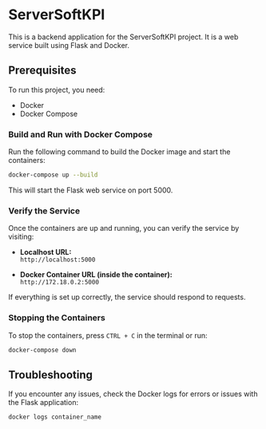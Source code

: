 # ServerSoftKPI

This is a backend application for the ServerSoftKPI project. It is a web service built using Flask and Docker.

## Prerequisites

To run this project, you need:

- Docker
- Docker Compose


### Build and Run with Docker Compose

Run the following command to build the Docker image and start the containers:

```bash
docker-compose up --build
```

This will start the Flask web service on port 5000.

### Verify the Service

Once the containers are up and running, you can verify the service by visiting:

- **Localhost URL:**  
  `http://localhost:5000`
  
- **Docker Container URL (inside the container):**  
  `http://172.18.0.2:5000`

If everything is set up correctly, the service should respond to requests.

### Stopping the Containers

To stop the containers, press `CTRL + C` in the terminal or run:

```bash
docker-compose down
```

## Troubleshooting

If you encounter any issues, check the Docker logs for errors or issues with the Flask application:

```bash
docker logs container_name
```
